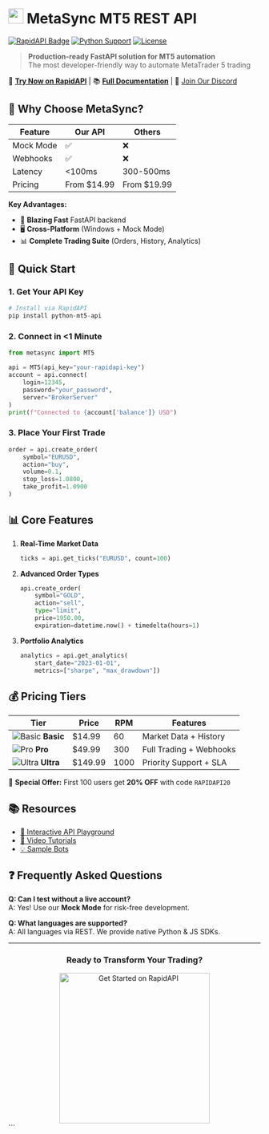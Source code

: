 # <img src="https://i.imgur.com/JQ6Z3gW.png" width="30" height="30"> MetaSync MT5 REST API

[![RapidAPI Badge](https://upload.wikimedia.org/wikipedia/commons/6/62/RapidAPI_logo.svg)](https://rapidapi.com/metasync-metasync-default/api/metasyc)
[![Python Support](https://img.shields.io/badge/Python-3.8+-blue?logo=python)](https://python.org)
[![License](https://img.shields.io/badge/License-MIT-green)](LICENSE)

> **Production-ready FastAPI solution for MT5 automation**  
> The most developer-friendly way to automate MetaTrader 5 trading

🔗 **[Try Now on RapidAPI](https://rapidapi.com/metasync-metasync-default/api/metasyc)** | 📚 **[Full Documentation](https://docs.metasync.com)** | 💬 [Join Our Discord](https://discord.gg/yourlink)



## 🌟 Why Choose MetaSync?

| Feature | Our API | Others |
|---------|--------|--------|
| Mock Mode | ✅ | ❌ |
| Webhooks | ✅ | ❌ |
| Latency | <100ms | 300-500ms |
| Pricing | From $14.99 | From $19.99 |

**Key Advantages:**
- 🚀 **Blazing Fast** FastAPI backend
- 🖥️ **Cross-Platform** (Windows + Mock Mode)
- 📊 **Complete Trading Suite** (Orders, History, Analytics)

## 🚀 Quick Start

### 1. Get Your API Key
```python
# Install via RapidAPI
pip install python-mt5-api
```

### 2. Connect in <1 Minute
```python
from metasync import MT5

api = MT5(api_key="your-rapidapi-key")
account = api.connect(
    login=12345,
    password="your_password",
    server="BrokerServer"
)
print(f"Connected to {account['balance']} USD")
```

### 3. Place Your First Trade
```python
order = api.create_order(
    symbol="EURUSD",
    action="buy",
    volume=0.1,
    stop_loss=1.0800,
    take_profit=1.0900
)
```

## 📊 Core Features

1. **Real-Time Market Data**
   ```python
   ticks = api.get_ticks("EURUSD", count=100)
   ```

2. **Advanced Order Types**
   ```python
   api.create_order(
       symbol="GOLD",
       action="sell",
       type="limit",
       price=1950.00,
       expiration=datetime.now() + timedelta(hours=1)
   ```

3. **Portfolio Analytics**
   ```python
   analytics = api.get_analytics(
       start_date="2023-01-01",
       metrics=["sharpe", "max_drawdown"])
   ```

## 💰 Pricing Tiers

| Tier | Price | RPM | Features |
|------|-------|-----|----------|
| ![Basic](https://i.imgur.com/basic-icon.png) **Basic** | $14.99 | 60 | Market Data + History |
| ![Pro](https://i.imgur.com/pro-icon.png) **Pro** | $49.99 | 300 | Full Trading + Webhooks |
| ![Ultra](https://i.imgur.com/ultra-icon.png) **Ultra** | $149.99 | 1000 | Priority Support + SLA |

🔹 **Special Offer:** First 100 users get **20% OFF** with code `RAPIDAPI20`

## 📚 Resources

- [📘 Interactive API Playground](https://rapidapi.com/metasync-metasync-default/api/metasyc)
- [🎥 Video Tutorials](https://youtube.com/metasync)
- [💡 Sample Bots](https://github.com/metasync/sample-bots)

## ❓ Frequently Asked Questions

**Q: Can I test without a live account?**  
A: Yes! Use our **Mock Mode** for risk-free development.

**Q: What languages are supported?**  
A: All languages via REST. We provide native Python & JS SDKs.

---

<div align="center">
  <h3>Ready to Transform Your Trading?</h3>
  <a href="https://rapidapi.com/metasync-metasync-default/api/metasyc">
    <img src="https://upload.wikimedia.org/wikipedia/commons/6/62/RapidAPI_logo.svg" width="300" alt="Get Started on RapidAPI">
  </a>
</div>
```

